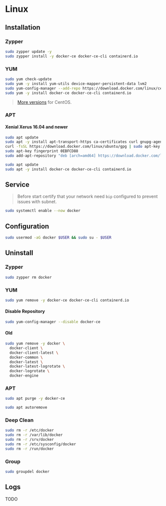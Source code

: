 # Linux

## Installation

### Zypper

```sh
sudo zypper update -y
sudo zypper install -y docker-ce docker-ce-cli containerd.io
```

### YUM

```sh
sudo yum check-update
sudo yum -y install yum-utils device-mapper-persistent-data lvm2
sudo yum-config-manager --add-repo https://download.docker.com/linux/centos/docker-ce.repo
sudo yum -y install docker-ce docker-ce-cli containerd.io
```

> [More versions](https://download.docker.com/linux/centos/7/x86_64/stable/Packages) for CentOS.

### APT

#### Xenial Xerus 16.04 and newer

```sh
sudo apt update
sudo apt -y install apt-transport-https ca-certificates curl gnupg-agent software-properties-common
curl -fsSL https://download.docker.com/linux/ubuntu/gpg | sudo apt-key add -
sudo apt-key fingerprint 0EBFCD88
sudo add-apt-repository "deb [arch=amd64] https://download.docker.com/linux/ubuntu $(lsb_release -cs) stable"
```

```sh
sudo apt update
sudo apt -y install docker-ce docker-ce-cli containerd.io
```

## Service

> Before start certify that your network need `bip` configured to prevent issues with subnet.

```sh
sudo systemctl enable --now docker
```

## Configuration

```sh
sudo usermod -aG docker $USER && sudo su - $USER
```

## Uninstall

### Zypper

```sh
sudo zypper rm docker
```

### YUM

```sh
sudo yum remove -y docker-ce docker-ce-cli containerd.io
```

#### Disable Repository

```sh
sudo yum-config-manager --disable docker-ce
```

#### Old

```sh
sudo yum remove -y docker \
  docker-client \
  docker-client-latest \
  docker-common \
  docker-latest \
  docker-latest-logrotate \
  docker-logrotate \
  docker-engine
```

### APT

```sh
sudo apt purge -y docker-ce
```

```sh
sudo apt autoremove
```

### Deep Clean

```sh
sudo rm -r /etc/docker
sudo rm -r /var/lib/docker
sudo rm -r /srv/docker
sudo rm -r /etc/sysconfig/docker
sudo rm -r /run/docker
```

### Group

```sh
sudo groupdel docker
```

## Logs

TODO
